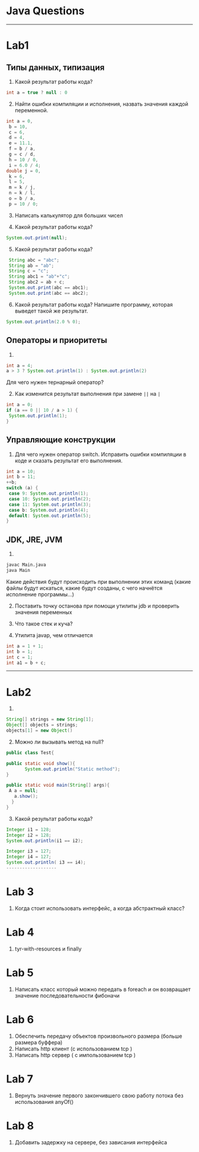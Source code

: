 # Java Questions

-------------------

# Lab1

## Типы данных, типизация

1. Какой результат работы кода?
```java
int a = true ? null : 0
```

2. Найти ошибки компиляции и исполнения, назвать значения каждой переменной.
```java
int a = 0,
 b = 10,
 c = 6,
 d = 4,
 e = 11.1,
 f = b / a,
 g = c / d,
 h = 10 / 0,
 i = 6.0 / 4;
double j = 0,
 k = 6,
 l = 5,
 m = k / j,
 n = k / l,
 o = b / a,
 p = 10 / 0;
```

3. Написать калькулятор для больших чисел

4. Какой результат работы кода?
```java
System.out.print(null);
```

5. Какой результат работы кода?
```java
 String abc = "abc";
 String ab = "ab";
 String c = "c";
 String abc1 = "ab"+"c";
 String abc2 = ab + c;
 System.out.print(abc == abc1);
 System.out.print(abc == abc2);
```
6. Какой результат работы кода? Напишите программу, которая выведет такой же результат.
```java
System.out.println(2.0 % 0);
``` 

## Операторы и приоритеты
1. 
```java
int a = 4;
a > 3 ? System.out.println(1) : System.out.println(2)
```
Для чего нужен тернарный оператор?

2. Как изменится результат выполнения при замене `||` на `|` 
```java
int a = 0;
if (a == 0 || 10 / a > 1) {
 System.out.println(1);
}
```


## Управляющие конструкции

1. Для чего нужен оператор switch.
Исправить ошибки компиляции в коде и сказать результат его выполнения.
```java
int a = 10;
int b = 11;
++b;
switch (a) {
 case 9: System.out.println(1);
 case 10: System.out.println(2);
 case 11: System.out.println(3);
 case b: System.out.println(4);
 default: System.out.println(5);
}
```

## JDK, JRE, JVM
1. 
```bash
javac Main.java
java Main
```
Какие действия будут происходить при выполнении этих команд (какие файлы будут искаться, какие будут созданы, с чего начнётся исполнение программы...)

2. Поставить точку останова при помощи утилиты jdb и проверить значения переменных

3. Что такое стек и куча?

4. Утилита javap, чем отличается
```java
int a = 1 + 1;
int b = 1;
int c = 1;
int a1 = b + c;
```

-------------------

# Lab2

1. 
```java
String[] strings = new String[1];
Object[] objects = strings;
objects[1] = new Object()
```

2. Можно ли вызывать метод на null?
```java
public class Test{

public static void show(){
       System.out.println("Static method");
}

public static void main(String[] args){
 A a = null;
   a.show();
  }
}
```

3. Какой результат работы кода?
```java
Integer i1 = 128;
Integer i2 = 128;
System.out.println(i1 == i2);

Integer i3 = 127;
Integer i4 = 127;
System.out.println( i3 == i4);
-------------------
```

# Lab 3

1. Когда стоит использовать интерфейс, а когда абстрактный класс?

# Lab 4

1. tyr-with-resources и finally


# Lab 5

1. Написать класс который можно передать в foreach и он возвращает значение последовательности фибоначи


# Lab 6

1. Обеспечить передачу объектов произвольного размера (больше размера буффера)
2. Написать http клиент (с использованием tcp )
3. Написать http сервер ( с импользованием tcp )

# Lab 7

1. Вернуть значение первого закончившего свою работу потока без использования anyOf()

# Lab 8

1. Добавить задержку на сервере, без зависания интерфейса
